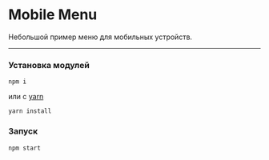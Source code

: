 # Mobile Menu

Небольшой пример меню для мобильных устройств.

---

### Установка модулей

```
npm i
```

или c [yarn](https://github.com/yarnpkg/yarn)

```
yarn install
```

### Запуск
```
npm start
```
